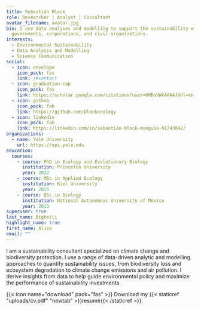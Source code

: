 ```yaml
---
title: Sebastián Block
role: Researcher | Analyst | Consultant
avatar_filename: avatar.jpg
bio: I use data analyses and modelling to support the sustainability efforts of
  governments, corporations, and civil organizations.
interests:
  - Environmental Sustainability
  - Data Analysis and Modelling
  - Science Communication
social:
  - icon: envelope
    icon_pack: fas
    link: /#contact
  - icon: graduation-cap
    icon_pack: fas
    link: https://scholar.google.com/citations?user=6HBeVWkAAAAJ&hl=en
  - icon: github
    icon_pack: fab
    link: https://github.com/blockecology
  - icon: linkedin
    icon_pack: fab
    link: https://linkedin.com/in/sebastián-block-munguía-91743042/
organizations:
  - name: Yale University
    url: https://epi.yale.edu
education:
  courses:
    - course: PhD in Ecology and Evolutionary Biology
      institution: Princeton University
      year: 2022
    - course: MSc in Applied Ecology
      institution: Kiel University
      year: 2015
    - course: BSc in Biology
      institution: National Autonomous University of Mexico
      year: 2013
superuser: true
last_name: Bighetti
highlight_name: true
first_name: Alice
email: ""
---
```

I am a sustainability consultant specialized on climate change and biodiversity protection. I use a range of data-driven analytic and modelling approaches to quantify sustainability issues, from biodiversity loss and ecosystem degradation to climate change emissions and air pollution. I derive insights from data to help guide environmental policy and maximize the performance of sustainability investments. 

{{< icon name="download" pack="fas" >}} Download my {{< staticref "uploads/cv.pdf" "newtab" >}}resumé{{< /staticref >}}.